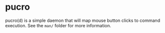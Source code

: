 # pucro

pucro(d) is a simple daemon that will map mouse button clicks to command execution.
See the `man/` folder for more information.
